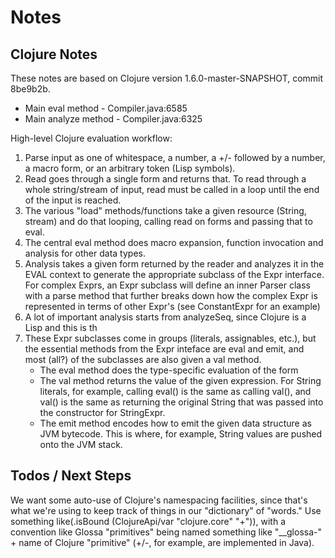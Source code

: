 # Notes #

## Clojure Notes ##

These notes are based on Clojure version 1.6.0-master-SNAPSHOT, commit 8be9b2b.

 * Main eval method - Compiler.java:6585
 * Main analyze method - Compiler.java:6325

High-level Clojure evaluation workflow:

 1. Parse input as one of whitespace, a number, a +/- followed by a number, a macro form, or an arbitrary token (Lisp symbols).
 2. Read goes through a single form and returns that. To read through a whole string/stream of input, read must be called in a loop until the end of the input is reached.
 3. The various "load" methods/functions take a given resource (String, stream) and do that looping, calling read on forms and passing that to eval.
 4. The central eval method does macro expansion, function invocation and analysis for other data types.
 5. Analysis takes a given form returned by the reader and analyzes it in the EVAL context to generate the appropriate subclass of the Expr interface. For complex Exprs, an Expr subclass will define an inner Parser class with a parse method that further breaks down how the complex Expr is represented in terms of other Expr's (see ConstantExpr for an example)
 6. A lot of important analysis starts from analyzeSeq, since Clojure is a Lisp and this is th
 7. These Expr subclasses come in groups (literals, assignables, etc.), but the essential methods from the Expr inteface are eval and emit, and most (all?) of the subclasses are also given a val method.
    * The eval method does the type-specific evaluation of the form
    * The val method returns the value of the given expression. For String literals, for example, calling eval() is the same as calling val(), and val() is the same as returning the original String that was passed into the constructor for StringExpr.
    * The emit method encodes how to emit the given data structure as JVM bytecode. This is where, for example, String values are pushed onto the JVM stack.

## Todos / Next Steps ##

We want some auto-use of Clojure's namespacing facilities, since that's what we're using to keep track of things in our "dictionary" of "words." Use something like(.isBound (ClojureApi/var "clojure.core" "+")), with a convention like Glossa "primitives" being named something like "__glossa-" + name of Clojure "primitive" (+/-, for example, are implemented in Java).
